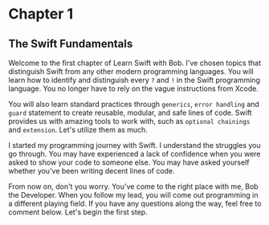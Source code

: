 # Chapter 1

## The Swift Fundamentals
Welcome to the first chapter of Learn Swift with Bob. I've chosen topics that distinguish Swift from any other modern programming languages. You will learn how to identify and distinguish every `?` and `!` in the Swift programming language. You no longer have to rely on the vague instructions from Xcode.

You will also learn standard practices through `generics`, `error handling` and `guard` statement to create reusable, modular, and safe lines of code. Swift provides us with amazing tools to work with, such as `optional chainings` and `extension`. Let's utilize them as much.

I started my programming journey with Swift. I understand the struggles you go through. You may have experienced a lack of confidence when you were asked to show your code to someone else. You may have asked yourself whether you've been writing decent lines of code.

From now on, don't you worry. You've come to the right place with me, Bob the Developer. When you follow my lead, you will come out programming in a different playing field. If you have any questions along the way, feel free to comment below. Let's begin the first step.
